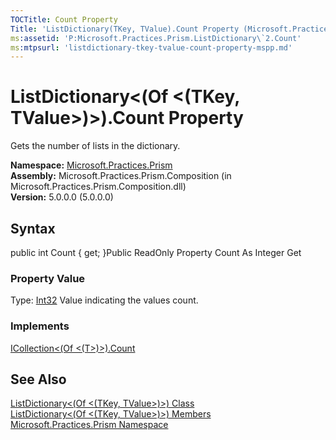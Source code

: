 ```yaml
---
TOCTitle: Count Property
Title: 'ListDictionary(TKey, TValue).Count Property (Microsoft.Practices.Prism)'
ms:assetid: 'P:Microsoft.Practices.Prism.ListDictionary\`2.Count'
ms:mtpsurl: 'listdictionary-tkey-tvalue-count-property-mspp.md'
---
```


# ListDictionary&lt;(Of &lt;(TKey, TValue&gt;)&gt;).Count Property

Gets the number of lists in the dictionary.

**Namespace:** [Microsoft.Practices.Prism](https://msdn.microsoft.com/library/microsoft.practices.prism)
**Assembly:** Microsoft.Practices.Prism.Composition (in Microsoft.Practices.Prism.Composition.dll)<br/>
**Version:** 5.0.0.0 (5.0.0.0)

## Syntax
public int Count { get; }Public ReadOnly Property Count As Integer Get
### Property Value

Type: [Int32](http://msdn.microsoft.com/en-us/library/td2s409d)
Value indicating the values count.
### Implements

[ICollection&lt;(Of &lt;(T&gt;)&gt;).Count](http://msdn.microsoft.com/en-us/library/5s3kzhec)

## See Also
[ListDictionary&lt;(Of &lt;(TKey, TValue&gt;)&gt;) Class](https://msdn.microsoft.com/library/microsoft.practices.prism.listdictionary%602)<br/>
[ListDictionary&lt;(Of &lt;(TKey, TValue&gt;)&gt;) Members](https://msdn.microsoft.com/allmembers.t:microsoft.practices.prism.listdictionary%602)<br/>
[Microsoft.Practices.Prism Namespace](https://msdn.microsoft.com/library/microsoft.practices.prism)<br/>
